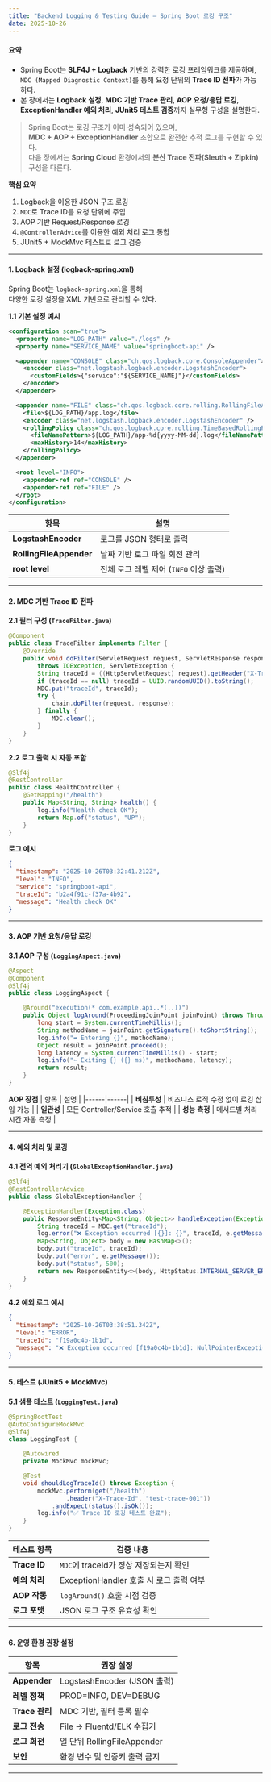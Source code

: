 ```yaml
---
title: "Backend Logging & Testing Guide — Spring Boot 로깅 구조"
date: 2025-10-26
---
```


#### 요약

- Spring Boot는 **SLF4J + Logback** 기반의 강력한 로깅 프레임워크를 제공하며,  
  `MDC (Mapped Diagnostic Context)`를 통해 요청 단위의 **Trace ID 전파**가 가능하다.  
- 본 장에서는 **Logback 설정**, **MDC 기반 Trace 관리**, **AOP 요청/응답 로깅**,  
  **ExceptionHandler 예외 처리**, **JUnit5 테스트 검증**까지 실무형 구성을 설명한다.

> Spring Boot는 로깅 구조가 이미 성숙되어 있으며,  
> **MDC + AOP + ExceptionHandler** 조합으로 완전한 추적 로그를 구현할 수 있다.  
> 다음 장에서는 **Spring Cloud** 환경에서의 **분산 Trace 전파(Sleuth + Zipkin)** 구성을 다룬다.


**핵심 요약**
1. Logback을 이용한 JSON 구조 로깅  
2. `MDC`로 Trace ID를 요청 단위에 주입  
3. AOP 기반 Request/Response 로깅  
4. `@ControllerAdvice`를 이용한 예외 처리 로그 통합  
5. JUnit5 + MockMvc 테스트로 로그 검증

---

#### 1. Logback 설정 (logback-spring.xml)

Spring Boot는 `logback-spring.xml`을 통해  
다양한 로깅 설정을 XML 기반으로 관리할 수 있다.

**1.1 기본 설정 예시**

```xml
<configuration scan="true">
  <property name="LOG_PATH" value="./logs" />
  <property name="SERVICE_NAME" value="springboot-api" />

  <appender name="CONSOLE" class="ch.qos.logback.core.ConsoleAppender">
    <encoder class="net.logstash.logback.encoder.LogstashEncoder">
      <customFields>{"service":"${SERVICE_NAME}"}</customFields>
    </encoder>
  </appender>

  <appender name="FILE" class="ch.qos.logback.core.rolling.RollingFileAppender">
    <file>${LOG_PATH}/app.log</file>
    <encoder class="net.logstash.logback.encoder.LogstashEncoder" />
    <rollingPolicy class="ch.qos.logback.core.rolling.TimeBasedRollingPolicy">
      <fileNamePattern>${LOG_PATH}/app-%d{yyyy-MM-dd}.log</fileNamePattern>
      <maxHistory>14</maxHistory>
    </rollingPolicy>
  </appender>

  <root level="INFO">
    <appender-ref ref="CONSOLE" />
    <appender-ref ref="FILE" />
  </root>
</configuration>
```

| 항목 | 설명 |
|------|------|
| **LogstashEncoder** | 로그를 JSON 형태로 출력 |
| **RollingFileAppender** | 날짜 기반 로그 파일 회전 관리 |
| **root level** | 전체 로그 레벨 제어 (`INFO` 이상 출력) |

---

#### 2. MDC 기반 Trace ID 전파

**2.1 필터 구성 (`TraceFilter.java`)**

```java
@Component
public class TraceFilter implements Filter {
    @Override
    public void doFilter(ServletRequest request, ServletResponse response, FilterChain chain)
        throws IOException, ServletException {
        String traceId = ((HttpServletRequest) request).getHeader("X-Trace-Id");
        if (traceId == null) traceId = UUID.randomUUID().toString();
        MDC.put("traceId", traceId);
        try {
            chain.doFilter(request, response);
        } finally {
            MDC.clear();
        }
    }
}
```

**2.2 로그 출력 시 자동 포함**

```java
@Slf4j
@RestController
public class HealthController {
    @GetMapping("/health")
    public Map<String, String> health() {
        log.info("Health check OK");
        return Map.of("status", "UP");
    }
}
```

**로그 예시**

```json
{
  "timestamp": "2025-10-26T03:32:41.212Z",
  "level": "INFO",
  "service": "springboot-api",
  "traceId": "b2a4f91c-f37a-4b92",
  "message": "Health check OK"
}
```

---

#### 3. AOP 기반 요청/응답 로깅

**3.1 AOP 구성 (`LoggingAspect.java`)**

```java
@Aspect
@Component
@Slf4j
public class LoggingAspect {

    @Around("execution(* com.example.api..*(..))")
    public Object logAround(ProceedingJoinPoint joinPoint) throws Throwable {
        long start = System.currentTimeMillis();
        String methodName = joinPoint.getSignature().toShortString();
        log.info("➡️ Entering {}", methodName);
        Object result = joinPoint.proceed();
        long latency = System.currentTimeMillis() - start;
        log.info("⬅️ Exiting {} ({} ms)", methodName, latency);
        return result;
    }
}
```

**AOP 장점**
| 항목 | 설명 |
|------|------|
| **비침투성** | 비즈니스 로직 수정 없이 로깅 삽입 가능 |
| **일관성** | 모든 Controller/Service 호출 추적 |
| **성능 측정** | 메서드별 처리 시간 자동 측정 |

---

#### 4. 예외 처리 및 로깅

**4.1 전역 예외 처리기 (`GlobalExceptionHandler.java`)**

```java
@Slf4j
@RestControllerAdvice
public class GlobalExceptionHandler {

    @ExceptionHandler(Exception.class)
    public ResponseEntity<Map<String, Object>> handleException(Exception e, HttpServletRequest req) {
        String traceId = MDC.get("traceId");
        log.error("❌ Exception occurred [{}]: {}", traceId, e.getMessage());
        Map<String, Object> body = new HashMap<>();
        body.put("traceId", traceId);
        body.put("error", e.getMessage());
        body.put("status", 500);
        return new ResponseEntity<>(body, HttpStatus.INTERNAL_SERVER_ERROR);
    }
}
```

**4.2 예외 로그 예시**

```json
{
  "timestamp": "2025-10-26T03:38:51.342Z",
  "level": "ERROR",
  "traceId": "f19a0c4b-1b1d",
  "message": "❌ Exception occurred [f19a0c4b-1b1d]: NullPointerException"
}
```

---

#### 5. 테스트 (JUnit5 + MockMvc)

**5.1 샘플 테스트 (`LoggingTest.java`)**

```java
@SpringBootTest
@AutoConfigureMockMvc
@Slf4j
class LoggingTest {

    @Autowired
    private MockMvc mockMvc;

    @Test
    void shouldLogTraceId() throws Exception {
        mockMvc.perform(get("/health")
                .header("X-Trace-Id", "test-trace-001"))
            .andExpect(status().isOk());
        log.info("✅ Trace ID 로깅 테스트 완료");
    }
}
```

| 테스트 항목 | 검증 내용 |
|--------------|------------|
| **Trace ID** | `MDC`에 traceId가 정상 저장되는지 확인 |
| **예외 처리** | ExceptionHandler 호출 시 로그 출력 여부 |
| **AOP 작동** | `logAround()` 호출 시점 검증 |
| **로그 포맷** | JSON 로그 구조 유효성 확인 |

---

#### 6. 운영 환경 권장 설정

| 항목 | 권장 설정 |
|------|------------|
| **Appender** | LogstashEncoder (JSON 출력) |
| **레벨 정책** | PROD=INFO, DEV=DEBUG |
| **Trace 관리** | MDC 기반, 필터 등록 필수 |
| **로그 전송** | File → Fluentd/ELK 수집기 |
| **로그 회전** | 일 단위 RollingFileAppender |
| **보안** | 환경 변수 및 인증키 출력 금지 |

---



